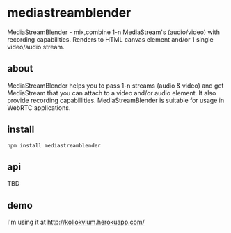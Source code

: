 # mediastreamblender

MediaStreamBlender - mix,combine 1-n MediaStream's (audio/video) with recording capabilities. Renders to HTML canvas element and/or 1 single video/audio stream.

## about

MediaStreamBlender helps you to pass 1-n streams (audio & video) and get MediaStream that you can attach to a video and/or 
audio element.  It also provide recording capabillities.   MediaStreamBlender is suitable for usage in WebRTC applications.

## install

    npm install mediastreamblender
    
 ## api
 
 TBD
 
 
 ## demo
 
 I'm using it at http://kollokvium.herokuapp.com/  
